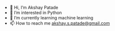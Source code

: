 - 👋 Hi, I’m Akshay Patade
- 👀 I’m interested in Python 
- 🌱 I’m currently learning machine learning
- 📫 How to reach me akshay.s.patade@gmail.com

<!---
Akkypatade/Akkypatade is a ✨ special ✨ repository because its `README.md` (this file) appears on your GitHub profile.
You can click the Preview link to take a look at your changes.
--->
